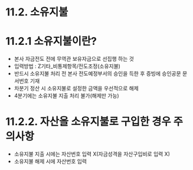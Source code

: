 11.2. 소유지불
==========

11.2.1 소유지불이란?
==============

- 본사 자금전도 전에 무역관 보유자금으로 선집행 하는 것  
- 입력방법 : Z기타\_비통제항목/전도조정(소유지불)  
- 반드시 소유지불 처리 전 본사 전도예정부서의 승인을 득한 후 증빙에 승인공문 문서번호 기재  
- 차분기 정산 시 소유지불로 설정한 금액을 우선적으로 해제  
- 4분기에는 소유지불 지출 처리 불가(해제만 가능)

11.2.2. 자산을 소유지불로 구입한 경우 주의사항
=============================

- 소유지불 지출 시에는 자산번호 입력 X(자금성격을 자산구입비로 입력 X)  
- 소유지불 해제 시에 자산번호 입력